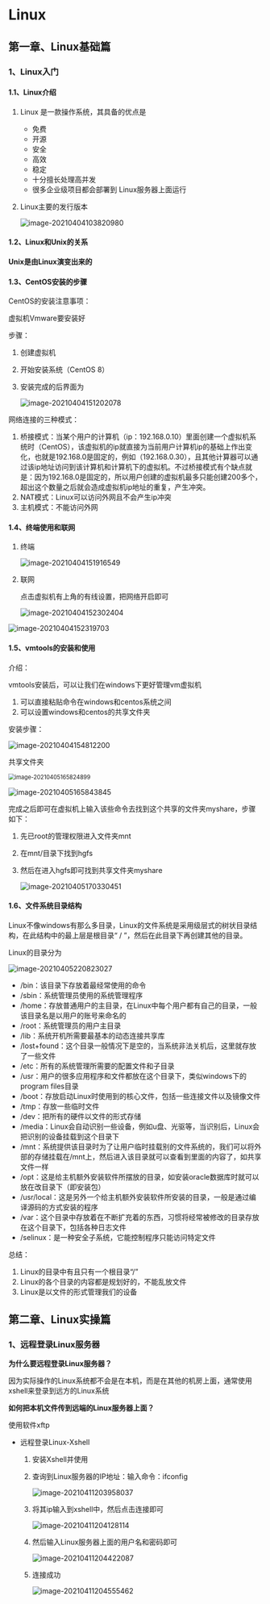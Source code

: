 # Linux

## 第一章、Linux基础篇

### 1、Linux入门

#### 1.1、Linux介绍

1. Linux 是一款操作系统，其具备的优点是

   - 免费
   - 开源
   - 安全
   - 高效
   - 稳定
   - 十分擅长处理高并发
   - 很多企业级项目都会部署到 Linux服务器上面运行

2. Linux主要的发行版本

   ![image-20210404103820980](Linux.assets/image-20210404103820980.png)

#### 1.2、Linux和Unix的关系

**Unix是由Linux演变出来的**

#### 1.3、CentOS安装的步骤

CentOS的安装注意事项：

虚拟机Vmware要安装好

步骤：

1. 创建虚拟机

2. 开始安装系统（CentOS 8）

3. 安装完成的后界面为

   ![image-20210404151202078](Linux.assets/image-20210404151202078.png)

网络连接的三种模式：

1. 桥接模式：当某个用户的计算机（ip：192.168.0.10）里面创建一个虚拟机系统时（CentOS），该虚拟机的ip就直接为当前用户计算机ip的基础上作出变化，也就是192.168.0是固定的，例如（192.168.0.30），且其他计算器可以通过该ip地址访问到该计算机和计算机下的虚拟机。不过桥接模式有个缺点就是：因为192.168.0是固定的，所以用户创建的虚拟机最多只能创建200多个，超出这个数量之后就会造成虚拟机ip地址的重复，产生冲突。
2. NAT模式：Linux可以访问外网且不会产生ip冲突
3. 主机模式：不能访问外网

#### 1.4、终端使用和联网

1. 终端

   ![image-20210404151916549](Linux.assets/image-20210404151916549.png)

2. 联网

   点击虚拟机有上角的有线设置，把网络开启即可

   ![image-20210404152302404](Linux.assets/image-20210404152302404.png)

![image-20210404152319703](Linux.assets/image-20210404152319703.png)

#### 1.5、vmtools的安装和使用

介绍：

vmtools安装后，可以让我们在windows下更好管理vm虚拟机

1. 可以直接粘贴命令在windows和centos系统之间
2. 可以设置windows和centos的共享文件夹

安装步骤：

![image-20210404154812200](Linux.assets/image-20210404154812200.png)

共享文件夹

<img src="Linux.assets/image-20210405165824899.png" alt="image-20210405165824899" style="zoom:80%;" />

![image-20210405165843845](Linux.assets/image-20210405165843845.png)

完成之后即可在虚拟机上输入该些命令去找到这个共享的文件夹myshare，步骤如下：

1. 先已root的管理权限进入文件夹mnt

2. 在mnt/目录下找到hgfs

3. 然后在进入hgfs即可找到共享文件夹myshare

   ![image-20210405170330451](Linux.assets/image-20210405170330451.png)

#### 1.6、文件系统目录结构

Linux不像windows有那么多目录，Linux的文件系统是采用级层式的树状目录结构，在此结构中的最上层是根目录“ / ”，然后在此目录下再创建其他的目录。

Linux的目录分为

![image-20210405220823027](Linux.assets/image-20210405220823027.png)

- /bin：该目录下存放着最经常使用的命令
- /sbin：系统管理员使用的系统管理程序
- /home：存放普通用户的主目录，在Linux中每个用户都有自己的目录，一般该目录名是以用户的账号来命名的
- /root：系统管理员的用户主目录
- /lib：系统开机所需要最基本的动态连接共享库
- /lost+found：这个目录一般情况下是空的，当系统非法关机后，这里就存放了一些文件
- /etc：所有的系统管理所需要的配置文件和子目录
- /usr：用户的很多应用程序和文件都放在这个目录下，类似windows下的program files目录
- /boot：存放启动Linux时使用到的核心文件，包括一些连接文件以及镜像文件
- /tmp：存放一些临时文件
- /dev：把所有的硬件以文件的形式存储
- /media：Linux会自动识别一些设备，例如u盘、光驱等，当识别后，Linux会把识别的设备挂载到这个目录下
- /mnt：系统提供该目录时为了让用户临时挂载别的文件系统的，我们可以将外部的存储挂载在/mnt上，然后进入该目录就可以查看到里面的内容了，如共享文件一样
- /opt：这是给主机额外安装软件所摆放的目录，如安装oracle数据库时就可以放在改目录下（即安装包）
- /usr/local：这是另外一个给主机额外安装软件所安装的目录，一般是通过编译源码的方式安装的程序
- /var：这个目录中存放着在不断扩充着的东西，习惯将经常被修改的目录存放在这个目录下，包括各种日志文件
- /selinux：是一种安全子系统，它能控制程序只能访问特定文件

总结：

1. Linux的目录中有且只有一个根目录“/”
2. Linux的各个目录的内容都是规划好的，不能乱放文件
3. Linux是以文件的形式管理我们的设备



## 第二章、Linux实操篇

### 1、远程登录Linux服务器

**为什么要远程登录Linux服务器？**

因为实际操作的Linux系统都不会是在本机，而是在其他的机房上面，通常使用xshell来登录到远方的Linux系统

**如何把本机文件传到远端的Linux服务器上面？**

使用软件xftp

- 远程登录Linux-Xshell

  1. 安装Xshell并使用

  2. 查询到Linux服务器的IP地址：输入命令：ifconfig

     ![image-20210411203958037](Linux.assets/image-20210411203958037.png)

  3. 将其ip输入到xshell中，然后点击连接即可

     ![image-20210411204128114](Linux.assets/image-20210411204128114.png)

  4. 然后输入Linux服务器上面的用户名和密码即可

     ![image-20210411204422087](Linux.assets/image-20210411204422087.png)

  5. 连接成功

     ![image-20210411204555462](Linux.assets/image-20210411204555462.png)

     

